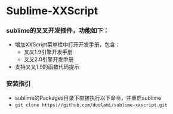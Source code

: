 # Sublime-XXScript
### sublime的叉叉开发插件，功能如下：
- 增加XXScript菜单栏中打开开发手册，包含：
	* 叉叉1.9引擎开发手册
	* 叉叉2.0引擎开发手册
- 支持叉叉1.9的函数代码提示

### 安装指引
- sublime的Packages目录下直接执行以下命令，并重启sublime
- ```git clone https://github.com/duolami/sublime-xxscript.git```